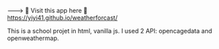 ---> 👀 Visit this app here 🌈  
https://yiyi41.github.io/weatherforcast/


This is a school projet in html, vanilla js. I used 2 API: opencagedata and openweathermap.



